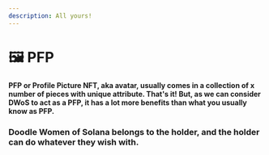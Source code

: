 ```yaml
---
description: All yours!
---
```


# 🖼 PFP

#### PFP or Profile Picture NFT, aka avatar, usually comes in a collection of x number of pieces with unique attribute. That's it! But, as we can consider DWoS to act as a PFP, it has a lot more benefits than what you usually know as PFP.



### Doodle Women of Solana belongs to the holder, and the holder can do whatever they wish with.
